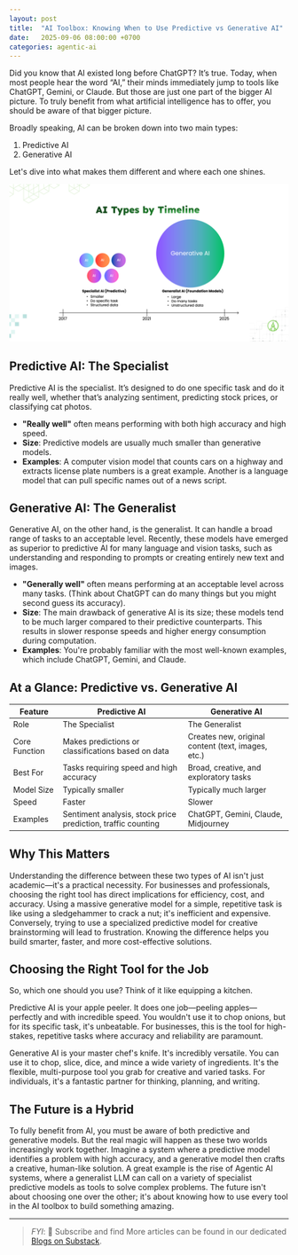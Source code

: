 ```yaml
---
layout: post
title:  "AI Toolbox: Knowing When to Use Predictive vs Generative AI"
date:   2025-09-06 08:00:00 +0700
categories: agentic-ai
---
```


Did you know that AI existed long before ChatGPT? It’s true. Today, when most people hear the word “AI,” their minds immediately jump to tools like ChatGPT, Gemini, or Claude. But those are just one part of the bigger AI picture. To truly benefit from what artificial intelligence has to offer, you should be aware of that bigger picture.

Broadly speaking, AI can be broken down into two main types:
1. Predictive AI
1. Generative AI

Let's dive into what makes them different and where each one shines.

![Predictive vs Generative AI](/assets/images/blog/2025-09-06-ai-toolbox-know-predictive-generative-ais/ai-types-by-timeline.png)

## Predictive AI: The Specialist
Predictive AI is the specialist. It’s designed to do one specific task and do it really well, whether that’s analyzing sentiment, predicting stock prices, or classifying cat photos.

- **"Really well"** often means performing with both high accuracy and high speed.
- **Size**: Predictive models are usually much smaller than generative models.
- **Examples**: A computer vision model that counts cars on a highway and extracts license plate numbers is a great example. Another is a language model that can pull specific names out of a news script.

## Generative AI: The Generalist
Generative AI, on the other hand, is the generalist. It can handle a broad range of tasks to an acceptable level. Recently, these models have emerged as superior to predictive AI for many language and vision tasks, such as understanding and responding to prompts or creating entirely new text and images.

- **"Generally well"** often means performing at an acceptable level across many tasks. (Think about ChatGPT can do many things but you might second guess its accuracy).
- **Size**: The main drawback of generative AI is its size; these models tend to be much larger compared to their predictive counterparts. This results in slower response speeds and higher energy consumption during computation.
- **Examples**: You're probably familiar with the most well-known examples, which include ChatGPT, Gemini, and Claude.

## At a Glance: Predictive vs. Generative AI

| Feature | Predictive AI | Generative AI |
|---------|---------------|---------------|
| Role | The Specialist | The Generalist |
| Core Function | Makes predictions or classifications based on data | Creates new, original content (text, images, etc.) |
| Best For | Tasks requiring speed and high accuracy | Broad, creative, and exploratory tasks |
| Model Size | Typically smaller | Typically much larger |
| Speed | Faster | Slower |
| Examples | Sentiment analysis, stock price prediction, traffic counting | ChatGPT, Gemini, Claude, Midjourney |

## Why This Matters
Understanding the difference between these two types of AI isn't just academic—it's a practical necessity. For businesses and professionals, choosing the right tool has direct implications for efficiency, cost, and accuracy. Using a massive generative model for a simple, repetitive task is like using a sledgehammer to crack a nut; it's inefficient and expensive. Conversely, trying to use a specialized predictive model for creative brainstorming will lead to frustration. Knowing the difference helps you build smarter, faster, and more cost-effective solutions.

## Choosing the Right Tool for the Job
So, which one should you use? Think of it like equipping a kitchen.

Predictive AI is your apple peeler. It does one job—peeling apples—perfectly and with incredible speed. You wouldn't use it to chop onions, but for its specific task, it's unbeatable. For businesses, this is the tool for high-stakes, repetitive tasks where accuracy and reliability are paramount.

Generative AI is your master chef's knife. It's incredibly versatile. You can use it to chop, slice, dice, and mince a wide variety of ingredients. It's the flexible, multi-purpose tool you grab for creative and varied tasks. For individuals, it's a fantastic partner for thinking, planning, and writing.

## The Future is a Hybrid
To fully benefit from AI, you must be aware of both predictive and generative models. But the real magic will happen as these two worlds increasingly work together. Imagine a system where a predictive model identifies a problem with high accuracy, and a generative model then crafts a creative, human-like solution. A great example is the rise of Agentic AI systems, where a generalist LLM can call on a variety of specialist predictive models as tools to solve complex problems. The future isn't about choosing one over the other; it's about knowing how to use every tool in the AI toolbox to build something amazing.

----

> *FYI*: 📩 Subscribe and find More articles can be found in our dedicated [Blogs on Substack](https://casedonebyai.substack.com/).